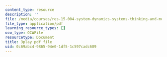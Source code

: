 ```yaml
---
content_type: resource
description: ''
file: /media/courses/res-15-004-system-dynamics-systems-thinking-and-modeling-for-a-complex-world-january-iap-2020/0c69abc4986594e01df51c597cadc689_o-Yp8A7BPE8.pdf
file_type: application/pdf
learning_resource_types: []
ocw_type: OCWFile
resourcetype: Document
title: 3play pdf file
uid: 0c69abc4-9865-94e0-1df5-1c597cadc689
---
```

